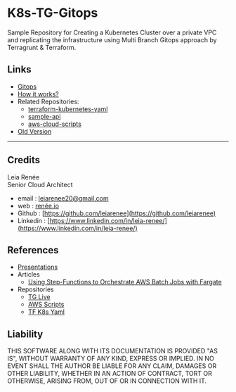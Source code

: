 # K8s-TG-Gitops

Sample Repository for Creating a Kubernetes Cluster over a private VPC and replicating the infrastructure using Multi Branch Gitops approach by Terragrunt & Terraform.

## Links
* [Gitops](https://www.gitops.tech/)
* [How it works?](https://github.com/leiarenee/tg-live/blob/master/README.md)
* Related Repositories:
  * [terraform-kubernetes-yaml](https://github.com/leiarenee/terraform-kubernetes-yaml)
  * [sample-api](https://github.com/leiarenee/smpl-api)
  * [aws-cloud-scripts](https://github.com/leiarenee/aws-cloud-scripts)
* [Old Version](https://github.com/leiarenee/tg-live)

---

## Credits

Leia Renée  
Senior Cloud Architect  
* email : [leiarenee20@gmail.com](mailto://leiarenee20@gmail.com)
* web : [renée.io](https://www.xn--rene-dpa.io/)  
* Github : [https://github.com/leiarenee](https://github.com/leiarenee)  
* Linkedin : [https://www.linkedin.com/in/leia-renee/](https://www.linkedin.com/in/leia-renee/)

## References

* [Presentations](https://drive.google.com/drive/folders/1ggK3hrvO2ryWi5Xx6-THTY4IVz3ENdSd)
* Articles
  * [Using Step-Functions to Orchestrate AWS Batch Jobs with Fargate](https://www.linkedin.com/pulse/using-step-functions-orchestrate-aws-batch-jobs-fargate-leia-ren%C3%A9e/)
* Repositories
  * [TG Live](https://github.com/leiarenee/tg-live)
  * [AWS Scripts](https://github.com/leiarenee/aws-cloud-scripts)
  * [TF K8s Yaml](https://github.com/leiarenee/terraform-kubernetes-yaml)

## Liability

THIS SOFTWARE ALONG WITH ITS DOCUMENTATION IS PROVIDED "AS IS", WITHOUT WARRANTY OF ANY KIND, EXPRESS OR IMPLIED. IN NO EVENT SHALL THE AUTHOR BE LIABLE FOR ANY CLAIM, DAMAGES OR OTHER LIABILITY, WHETHER IN AN ACTION OF CONTRACT, TORT OR OTHERWISE, ARISING FROM, OUT OF OR IN CONNECTION WITH IT.